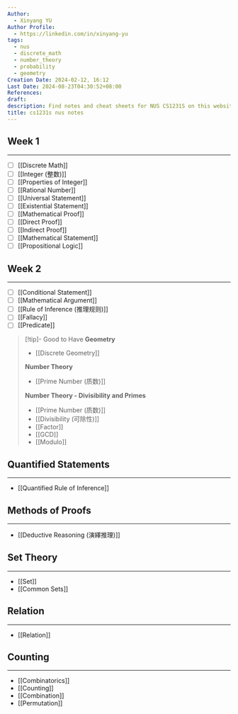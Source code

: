 ```yaml
---
Author:
  - Xinyang YU
Author Profile:
  - https://linkedin.com/in/xinyang-yu
tags:
  - nus
  - discrete_math
  - number_theory
  - probability
  - geometry
Creation Date: 2024-02-12, 16:12
Last Date: 2024-08-23T04:30:52+08:00
References: 
draft: 
description: Find notes and cheat sheets for NUS CS1231S on this website. Get help preparing for your final exam and answers to your questions.
title: cs1231s nus notes
---
```



## Week 1
---
- [ ] [[Discrete Math]]
- [ ] [[Integer (整数)]]
- [ ] [[Properties of Integer]] 
- [ ] [[Rational Number]]
- [ ] [[Universal Statement]]
- [ ] [[Existential Statement]]
- [ ] [[Mathematical Proof]]
- [ ] [[Direct Proof]]
- [ ] [[Indirect Proof]]
- [ ] [[Mathematical Statement]]
- [ ] [[Propositional Logic]]

## Week 2
---
- [ ] [[Conditional Statement]]
- [ ] [[Mathematical Argument]]
- [ ] [[Rule of Inference (推理规则)]]
- [ ] [[Fallacy]]
- [ ] [[Predicate]]

>[!tip]- Good to Have
> **Geometry**
> - [[Discrete Geometry]]
>   
> **Number Theory**
> - [[Prime Number (质数)]]
>   
> **Number Theory - Divisibility and Primes** 
> - [[Prime Number (质数)]]
> - [[Divisibility (可除性)]]
> - [[Factor]]
> - [[GCD]]
> - [[Modulo]]


## Quantified Statements
---
- [[Quantified Rule of Inference]]

## Methods of Proofs
---
- [[Deductive Reasoning (演繹推理)]]

## Set Theory
---
- [[Set]]
- [[Common Sets]]

## Relation
---
- [[Relation]]



## Counting
---
- [[Combinatorics]]
- [[Counting]]
- [[Combination]]
- [[Permutation]]

